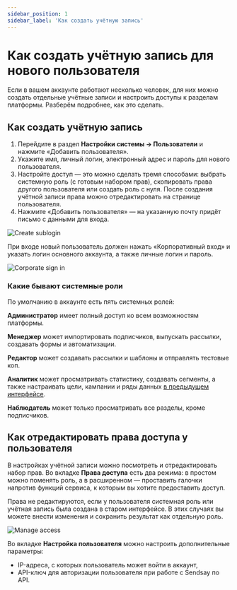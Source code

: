 ```yaml
---
sidebar_position: 1
sidebar_label: 'Как создать учётную запись'
---
```


# Как создать учётную запись для нового пользователя

Если в вашем аккаунте работают несколько человек, для них можно создать отдельные учётные записи и настроить доступы к разделам платформы. Разберём подробнее, как это сделать.

## Как создать учётную запись

1. Перейдите в раздел **Настройки системы → Пользователи** и нажмите «Добавить пользователя».
2. Укажите имя, личный логин, электронный адрес и пароль для нового пользователя.
3. Настройте доступ — это можно сделать тремя способами: выбрать системную роль (с готовым набором прав), скопировать права другого пользователя или создать роль с нуля. После создания учётной записи права можно отредактировать на странице пользователя.
4. Нажмите «Добавить пользователя» — на указанную почту придёт письмо с данными для входа.

![Create sublogin](/img/account-settings/how-to-create-sublogin/create-sublogin.png)

При входе новый пользователь должен нажать «Корпоративный вход» и указать логин основного аккаунта, а также личные логин и пароль.

![Corporate sign in](/img/account-settings/how-to-create-sublogin/corporate-signin.gif)

### Какие бывают системные роли

По умолчанию в аккаунте есть пять системных ролей:

**Администратор** имеет полный доступ ко всем возможностям платформы.

**Менеджер** может импортировать подписчиков, выпускать рассылки, создавать формы и автоматизации.

**Редактор** может создавать рассылки и шаблоны и отправлять тестовые коп.

**Аналитик** может просматривать статистику, создавать сегменты, а также настраивать цели, кампании и ряды данных [в предыдущем интерфейсе](https://sendsay.ru/account/#dashboard).

**Наблюдатель** может только просматривать все разделы, кроме подписчиков.

## Как отредактировать права доступа у пользователя

В настройках учётной записи можно посмотреть и отредактировать набор прав. Во вкладке **Права доступа** есть два режима: в простом можно поменять роль, а в расширенном — проставить галочки напротив функций сервиса, к которым вы хотите предоставить доступ.

Права не редактируются, если у пользователя системная роль или учётная запись была создана в старом интерфейсе. В этих случаях вы можете внести изменения и сохранить результат как отдельную роль.

![Manage access](/img/account-settings/how-to-create-sublogin/manage-access.gif)

Во вкладке **Настройка пользователя** можно настроить дополнительные параметры:

- IP-адреса, с которых пользователь может войти в аккаунт,
- API-ключ для авторизации пользователя при работе с Sendsay по API.
